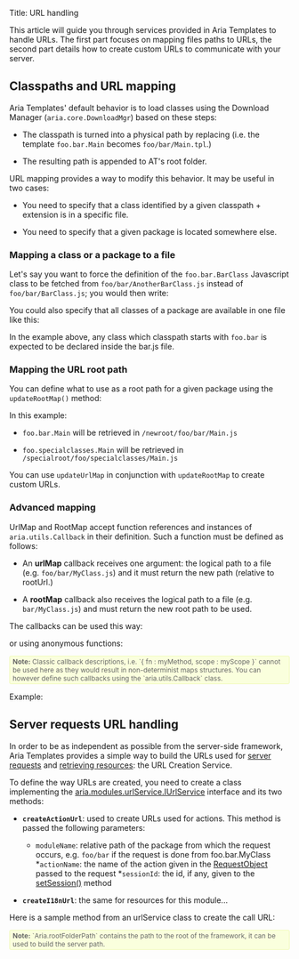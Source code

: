 Title: URL handling


This article will guide you through services provided in Aria Templates to handle URLs.  The first part focuses on mapping files paths to URLs, the second part details how to create custom URLs to communicate with your server.

## Classpaths and URL mapping

Aria Templates' default behavior is to load classes using the Download Manager (`aria.core.DownloadMgr`) based on these steps:


* The classpath is turned into a physical path by replacing (i.e. the template `foo.bar.Main` becomes `foo/bar/Main.tpl`.)

* The resulting path is appended to AT's root folder.

URL mapping provides a way to modify this behavior.  It may be useful in two cases:


* You need to specify that a class identified by a given classpath + extension is in a specific file.

* You need to specify that a given package is located somewhere else.

### Mapping a class or a package to a file

Let's say you want to force the definition of the `foo.bar.BarClass` Javascript class to be fetched from `foo/bar/AnotherBarClass.js` instead of `foo/bar/BarClass.js`; you would then write:

<script src='http://snippets.ariatemplates.com/snippets/github.com/ariatemplates/documentation-code/snippets/appendices/URLhandling.js?tag=urlmap1&outdent=true&noheader=true&lang=js'></script>

You could also specify that all classes of a package are available in one file like this:

<script src='http://snippets.ariatemplates.com/snippets/github.com/ariatemplates/documentation-code/snippets/appendices/URLhandling.js?tag=urlmap2&outdent=true&noheader=true&lang=js'></script>

In the example above, any class which classpath starts with `foo.bar` is expected to be declared inside the bar.js file.

### Mapping the URL root path

You can define what to use as a root path for a given package using the `updateRootMap()` method:

<script src='http://snippets.ariatemplates.com/snippets/github.com/ariatemplates/documentation-code/snippets/appendices/URLhandling.js?tag=rootmap&outdent=true&noheader=true&lang=js'></script>

In this example:

* `foo.bar.Main` will be retrieved in `/newroot/foo/bar/Main.js`

* `foo.specialclasses.Main` will be retrieved in `/specialroot/foo/specialclasses/Main.js`

You can use `updateUrlMap` in conjunction with `updateRootMap` to create custom URLs.

### Advanced mapping

UrlMap and RootMap accept function references and instances of `aria.utils.Callback` in their definition. Such a function must be defined as follows:


* An **urlMap** callback receives one argument: the logical path to a file (e.g. `foo/bar/MyClass.js`) and it must return the new path (relative to rootUrl.)

<script src='http://snippets.ariatemplates.com/snippets/github.com/ariatemplates/documentation-code/snippets/appendices/URLhandling.js?tag=urlmapper1&outdent=true&noheader=true&lang=js'></script>

* A **rootMap** callback also receives the logical path to a file (e.g. `bar/MyClass.js`) and must return the new root path to be used.

<script src='http://snippets.ariatemplates.com/snippets/github.com/ariatemplates/documentation-code/snippets/appendices/URLhandling.js?tag=rootmapper1&outdent=true&noheader=true&lang=js'></script>

The callbacks can be used this way:

<script src='http://snippets.ariatemplates.com/snippets/github.com/ariatemplates/documentation-code/snippets/appendices/URLhandling.js?tag=urlmapper2&outdent=true&noheader=true&lang=js'></script>

or using anonymous functions:

<script src='http://snippets.ariatemplates.com/snippets/github.com/ariatemplates/documentation-code/snippets/appendices/URLhandling.js?tag=urlmapper3&outdent=true&noheader=true&lang=js'></script>

<div style="background:#FAFFDD;border:1px solid #EFFAB4;border-radius:3px;color:#666;font-size:12px;padding:2px 5px;"><strong>Note:</strong> Classic callback descriptions, i.e. `{ fn : myMethod, scope : myScope }` cannot be used here as they would result in non-determinist maps structures.  You can however define such callbacks using the `aria.utils.Callback` class.</div>

Example:

<script src='http://snippets.ariatemplates.com/snippets/github.com/ariatemplates/documentation-code/snippets/appendices/URLhandling.js?tag=urlmapperCB&outdent=true&noheader=true&lang=js'></script>

## Server requests URL handling

In order to be as independent as possible from the server-side framework, Aria Templates provides a simple way to build the URLs used for [server requests](request_from_a_controller) and [retrieving resources](localization_and_resources): the URL Creation Service.

To define the way URLs are created, you need to create a class implementing the [aria.modules.urlService.IUrlService](http://ariatemplates.com/api/#aria.modules.urlService.IUrlService) interface and its two methods:


* **`createActionUrl`**: used to create URLs used for actions.  This method is passed the following parameters:

	* `moduleName`: relative path of the package from which the request occurs, e.g. `foo/bar` if the request is done from foo.bar.MyClass
	*`actionName`: the name of the action given in the [RequestObject](http://ariatemplates.com/api/#aria.modules.RequestBeans:RequestObject) passed to the request
	*`sessionId`: the id, if any, given to the [setSession()](http://ariatemplates.com/api/#aria.templates.ModuleCtrl:setSession:method) method

* **`createI18nUrl`**: the same for resources for this module...

Here is a sample method from an urlService class to create the call URL:

<script src='http://snippets.ariatemplates.com/snippets/github.com/ariatemplates/documentation-code/snippets/modules/controller/MyUrlService.js?tag=actionUrl&lang=javascript&outdent=true'></script>

<div style="background:#FAFFDD;border:1px solid #EFFAB4;border-radius:3px;color:#666;font-size:12px;padding:2px 5px;"><strong>Note:</strong> `Aria.rootFolderPath` contains the path to the root of the framework, it can be used to build the server path.</div>